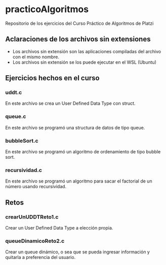 # practicoAlgoritmos
Repositorio de los ejercicios del Curso Práctico de Algoritmos de Platzi

## Aclaraciones de los archivos sin extensiones
* Los archivos sin extensión son las aplicaciones compiladas del archivo con el mismo nombre.
* Los archivos sin extensión se los puede ejecutar en el WSL (Ubuntu)

## Ejercicios hechos en el curso

### uddt.c
En este archivo se crea un User Defined Data Type con struct.

### queue.c
En este archivo se programó una structura de datos de tipo queue.

### bubbleSort.c
En este archivo se programó un algoritmo de ordenamiento de tipo bubble sort.

### recursividad.c
En este archivo se programó un algoritmo para sacar el factorial de un número usando recursividad.

## Retos

### crearUnUDDTReto1.c
Crear un User Defined Data Type a elección propia.

### queueDinamicoReto2.c
Crear un queue dinámico, o sea que se pueda ingresar información y quitarla a preferencia del usuario.
